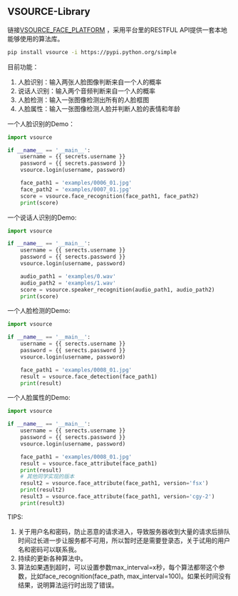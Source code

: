 ## VSOURCE-Library

链接[VSOURCE_FACE_PLATFORM](https://github.com/VSOURCE-Platform/VSOURCE_FACE_PLATFORM) ，采用平台里的RESTFUL API提供一套本地能够使用的算法库。 

```bash
pip install vsource -i https://pypi.python.org/simple
```

目前功能：

1. 人脸识别：输入两张人脸图像判断来自一个人的概率
2. 说话人识别：输入两个音频判断来自一个人的概率
3. 人脸检测：输入一张图像检测出所有的人脸框图
4. 人脸属性：输入一张图像检测人脸并判断人脸的表情和年龄

一个人脸识别的Demo：

```python
import vsource

if __name__ == '__main__':
    username = {{ secrets.username }}
    password = {{ secrets.password }}
    vsource.login(username, password)

    face_path1 = 'examples/0006_01.jpg'
    face_path2 = 'examples/0007_01.jpg'
    score = vsource.face_recognition(face_path1, face_path2)
    print(score)
```

一个说话人识别的Demo:

```python
import vsource

if __name__ == '__main__':
    username = {{ serects.username }}
    password = {{ serects.password }}
    vsource.login(username, password)

    audio_path1 = 'examples/0.wav'
    audio_path2 = 'examples/1.wav'
    score = vsource.speaker_recognition(audio_path1, audio_path2)
    print(score)
```

一个人脸检测的Demo:

```python
import vsource

if __name__ == '__main__':
    username = {{ serects.username }}
    password = {{ serects.password }}
    vsource.login(username, password)

    face_path1 = 'examples/0008_01.jpg'
    result = vsource.face_detection(face_path1)
    print(result)
```

一个人脸属性的Demo:

```python
import vsource

if __name__ == '__main__':
    username = {{ serects.username }}
    password = {{ serects.password }}
    vsource.login(username, password)

    face_path1 = 'examples/0008_01.jpg'
    result = vsource.face_attribute(face_path1)
    print(result)
    # 其他同学实现的版本
    result2 = vsource.face_attribute(face_path1, version='fsx')
    print(result2)
    result3 = vsource.face_attribute(face_path1, version='cgy-2')
    print(result3)
```

TIPS:

1. 关于用户名和密码，防止恶意的请求进入，导致服务器收到大量的请求后排队时间过长进一步让服务都不可用，所以暂时还是需要登录态，关于试用的用户名和密码可以联系我。
2. 持续的更新各种算法中。
3. 算法如果遇到超时，可以设置参数max_interval=x秒，每个算法都带这个参数，比如face_recognition(face_path, max_interval=100)。如果长时间没有结果，说明算法运行时出现了错误。